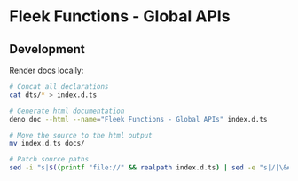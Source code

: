 # Fleek Functions - Global APIs

## Development

Render docs locally:

```bash
# Concat all declarations
cat dts/* > index.d.ts

# Generate html documentation
deno doc --html --name="Fleek Functions - Global APIs" index.d.ts

# Move the source to the html output
mv index.d.ts docs/

# Patch source paths
sed -i "s|$((printf "file://" && realpath index.d.ts) | sed -e "s|/|\&#x2F;|g")|../index.d.ts|g" docs/**/*.html
```
